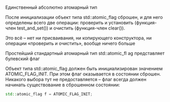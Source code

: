Единственный абсолютно атомарный тип

После инициализации объект типа std::atomic_flag сброшен, и для него определены всего две операции: проверить и установить (функция-член test_and_set()) и очистить (функция-член clear()). 

Это всё – нет ни присваивания, ни копирующего конструктора, ни операции «проверить и очистить», вообще ничего больше

Простейший стандартный атомарный тип std::atomic_fl ag представляет булевский флаг

Объект типа std::atomic_flag должен быть инициализирован значением ATOMIC_FLAG_INIT. При этом флаг оказывается в состоянии сброшен. Никакого выбора тут не предоставляется – флаг всегда должен начинать существование в сброшенном состоянии: 
```c++
std::atomic_flag f = ATOMIC_FLAG_INIT;
```

